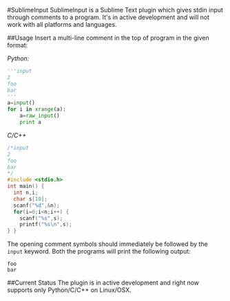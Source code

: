 #SublimeInput
SublimeInput is a Sublime Text plugin which gives stdin input through comments to a program. It's in active development and will not work with all platforms and languages.

##Usage
Insert a multi-line comment in the top of program in the given format:

_Python:_
```python
'''input
2
foo
bar
'''
a=input()
for i in xrange(a):
    a=raw_input()
    print a
```
_C/C++_
```cpp
/*input
2
foo
bar
*/
#include <stdio.h>
int main() {
  int n,i;
  char s[10];
  scanf("%d",&n);
  for(i=0;i<n;i++) {
    scanf("%s",s);
    printf("%s\n",s);
} }
```

The opening comment symbols should immediately be followed by the `input` keyword.
Both the programs will print the following output:
```
foo
bar
```
##Current Status
The plugin is in active development and right now supports only Python/C/C++ on Linux/OSX.

